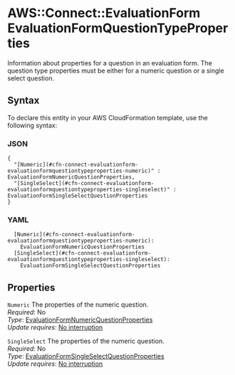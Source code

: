 # AWS::Connect::EvaluationForm EvaluationFormQuestionTypeProperties<a name="aws-properties-connect-evaluationform-evaluationformquestiontypeproperties"></a>

Information about properties for a question in an evaluation form\. The question type properties must be either for a numeric question or a single select question\.

## Syntax<a name="aws-properties-connect-evaluationform-evaluationformquestiontypeproperties-syntax"></a>

To declare this entity in your AWS CloudFormation template, use the following syntax:

### JSON<a name="aws-properties-connect-evaluationform-evaluationformquestiontypeproperties-syntax.json"></a>

```
{
  "[Numeric](#cfn-connect-evaluationform-evaluationformquestiontypeproperties-numeric)" : EvaluationFormNumericQuestionProperties,
  "[SingleSelect](#cfn-connect-evaluationform-evaluationformquestiontypeproperties-singleselect)" : EvaluationFormSingleSelectQuestionProperties
}
```

### YAML<a name="aws-properties-connect-evaluationform-evaluationformquestiontypeproperties-syntax.yaml"></a>

```
  [Numeric](#cfn-connect-evaluationform-evaluationformquestiontypeproperties-numeric): 
    EvaluationFormNumericQuestionProperties
  [SingleSelect](#cfn-connect-evaluationform-evaluationformquestiontypeproperties-singleselect): 
    EvaluationFormSingleSelectQuestionProperties
```

## Properties<a name="aws-properties-connect-evaluationform-evaluationformquestiontypeproperties-properties"></a>

`Numeric`  <a name="cfn-connect-evaluationform-evaluationformquestiontypeproperties-numeric"></a>
The properties of the numeric question\.  
*Required*: No  
*Type*: [EvaluationFormNumericQuestionProperties](aws-properties-connect-evaluationform-evaluationformnumericquestionproperties.md)  
*Update requires*: [No interruption](https://docs.aws.amazon.com/AWSCloudFormation/latest/UserGuide/using-cfn-updating-stacks-update-behaviors.html#update-no-interrupt)

`SingleSelect`  <a name="cfn-connect-evaluationform-evaluationformquestiontypeproperties-singleselect"></a>
The properties of the numeric question\.  
*Required*: No  
*Type*: [EvaluationFormSingleSelectQuestionProperties](aws-properties-connect-evaluationform-evaluationformsingleselectquestionproperties.md)  
*Update requires*: [No interruption](https://docs.aws.amazon.com/AWSCloudFormation/latest/UserGuide/using-cfn-updating-stacks-update-behaviors.html#update-no-interrupt)